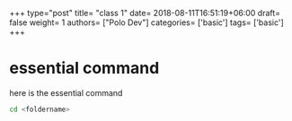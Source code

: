 +++
type="post"
title= "class 1"
date= 2018-08-11T16:51:19+06:00
draft= false
weight= 1
authors= ["Polo Dev"]
categories= ['basic']
tags= ['basic']
+++

# essential command
here is the essential command

~~~bash
cd <foldername>
~~~
